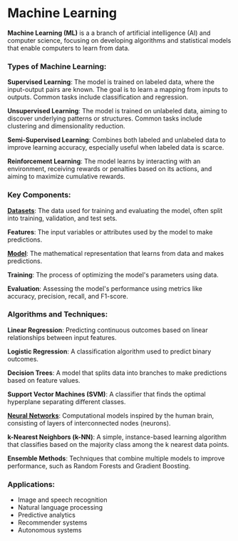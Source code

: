 # Machine Learning

**Machine Learning (ML)** is a a branch of artificial intelligence (AI) and computer science, focusing on developing algorithms and statistical models that enable computers to learn from data.

### Types of Machine Learning:

**Supervised Learning**: The model is trained on labeled data, where the input-output pairs are known. The goal is to learn a mapping from inputs to outputs. Common tasks include classification and regression.

**Unsupervised Learning**: The model is trained on unlabeled data, aiming to discover underlying patterns or structures. Common tasks include clustering and dimensionality reduction.

**Semi-Supervised Learning**: Combines both labeled and unlabeled data to improve learning accuracy, especially useful when labeled data is scarce.

**Reinforcement Learning**: The model learns by interacting with an environment, receiving rewards or penalties based on its actions, and aiming to maximize cumulative rewards.

### Key Components:

[**Datasets**](../llm/datasets.md): The data used for training and evaluating the model, often split into training, validation, and test sets.

**Features**: The input variables or attributes used by the model to make predictions.

[**Model**](../llm/overview.md): The mathematical representation that learns from data and makes predictions.

**Training**: The process of optimizing the model's parameters using data.

**Evaluation**: Assessing the model's performance using metrics like accuracy, precision, recall, and F1-score.

### Algorithms and Techniques:

**Linear Regression**: Predicting continuous outcomes based on linear relationships between input features.

**Logistic Regression**: A classification algorithm used to predict binary outcomes.

**Decision Trees**: A model that splits data into branches to make predictions based on feature values.

**Support Vector Machines (SVM)**: A classifier that finds the optimal hyperplane separating different classes.

[**Neural Networks**](../machine-learning/neural-networks.md): Computational models inspired by the human brain, consisting of layers of interconnected nodes (neurons).

**k-Nearest Neighbors (k-NN)**: A simple, instance-based learning algorithm that classifies based on the majority class among the k nearest data points.

**Ensemble Methods**: Techniques that combine multiple models to improve performance, such as Random Forests and Gradient Boosting.

### Applications:
- Image and speech recognition
- Natural language processing
- Predictive analytics
- Recommender systems
- Autonomous systems
